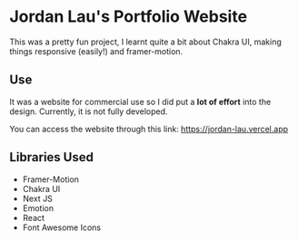 # Jordan Lau's Portfolio Website
This was a pretty fun project, I learnt quite a bit about Chakra UI, making things responsive (easily!) and framer-motion.

## Use

It was a website for commercial use so I did put a __lot of effort__ into the design. Currently, it is not fully developed.

You can access the website through this link: https://jordan-lau.vercel.app

## Libraries Used
- Framer-Motion
- Chakra UI
- Next JS
- Emotion
- React
- Font Awesome Icons

